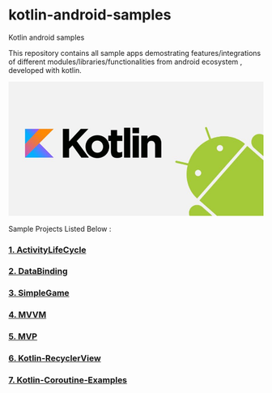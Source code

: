 # kotlin-android-samples
Kotlin android samples

This repository contains all sample apps demostrating features/integrations of different modules/libraries/functionalities from android ecosystem , developed with kotlin.

<img src="images/cover.jpg">


Sample Projects Listed Below :

### [1. ActivityLifeCycle ](ActivityLifeCycleLogger)

### [2. DataBinding](DataBinding)

### [3. SimpleGame](https://github.com/llRizvanll/DiceRoller-Kotlin)

### [4. MVVM]()

### [5. MVP]()

### [6. Kotlin-RecyclerView](kotlin-recyclerview-sample)

### [7. Kotlin-Coroutine-Examples](KotlinCoroutinesExamples)


